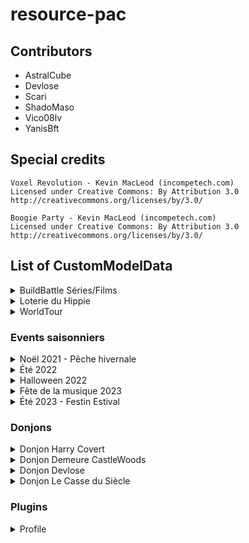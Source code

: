 # resource-pac

## Contributors

- AstralCube
- Devlose
- Scari
- ShadoMaso
- Vico08lv
- YanisBft

## Special credits

```
Voxel Revolution - Kevin MacLeod (incompetech.com)
Licensed under Creative Commons: By Attribution 3.0
http://creativecommons.org/licenses/by/3.0/
```

```
Boogie Party - Kevin MacLeod (incompetech.com)
Licensed under Creative Commons: By Attribution 3.0
http://creativecommons.org/licenses/by/3.0/
```

## List of CustomModelData

<details>
<summary>BuildBattle Séries/Films</summary>

| CustomModelData | Item                      | Model path                                                                |
|-----------------|---------------------------|---------------------------------------------------------------------------|
| 1               | heart_of_the_sea          | peaceandcube:buildbattle/series_films/clap                                |
| 1               | iron_axe                  | peaceandcube:buildbattle/series_films/cameraxe1                           |
| 2               | iron_axe                  | peaceandcube:buildbattle/series_films/cameraxe2                           |
| 3               | iron_axe                  | peaceandcube:buildbattle/series_films/cameraxe3                           |

</details>

<details>
<summary>Loterie du Hippie</summary>

| CustomModelData | Item                      | Model path                                                                |
|-----------------|---------------------------|---------------------------------------------------------------------------|
| 822             | diamond_sword             | peaceandcube:event/loterie_ete_2022/loterie_pagaie                        |
| 822             | netherite_sword           | peaceandcube:event/loterie_ete_2022/loterie_pagaie                        |
| 822             | flower_banner_pattern     | peaceandcube:event/loterie_ete_2022/pagaie_texture                        |
| 823             | diamond_hoe               | peaceandcube:event/loterie_ete_2023/rateau                                |
| 823             | netherite_hoe             | peaceandcube:event/loterie_ete_2023/rateau                                |
| 823             | flower_banner_pattern     | peaceandcube:event/loterie_ete_2023/rateau_texture                        |

</details>

<details>
<summary>WorldTour</summary>

| CustomModelData | Item                      | Model path                                                                |
|-----------------|---------------------------|---------------------------------------------------------------------------|
| 4315            | compass                   | peaceandcube:worldtour/wt15/compass_00                                    |
| 4315            | globe_banner_pattern      | peaceandcube:worldtour/wt15/drapeauwt15                                   |
| 4316            | globe_banner_pattern      | peaceandcube:worldtour/wt16/drapeauwt16                                   |

</details>

### Events saisonniers

<details>
<summary>Noël 2021 - Pêche hivernale</summary>

| CustomModelData | Item                      | Model path                                         |
|-----------------|---------------------------|----------------------------------------------------|
| 2021            | iron_pickaxe              | peaceandcube:adventcalendar/pioche_sucree          |
| 2101            | cod                       | peaceandcube:event/peche_hivernale/morue_glace     |
| 2102            | pufferfish                | peaceandcube:event/peche_hivernale/fugu_gele       |
| 2103            | tropical_fish             | peaceandcube:event/peche_hivernale/nemo_perdu      |
| 2104            | salmon                    | peaceandcube:event/peche_hivernale/saumon_frais    |
| 2105            | axolotl_bucket            | peaceandcube:event/peche_hivernale/compagnon_hiver |
| 21000           | fishing_rod               | peaceandcube:event/peche_hivernale/ph_canne_lvl1_1 |
| 21001           | fishing_rod               | peaceandcube:event/peche_hivernale/ph_canne_lvl2_1 |
| 21002           | fishing_rod               | peaceandcube:event/peche_hivernale/ph_canne_lvl3_1 |
| 21003           | fishing_rod               | peaceandcube:event/peche_hivernale/ph_canne_lvl4_1 |
| 21004           | fishing_rod               | peaceandcube:event/peche_hivernale/ph_canne_lvl5_1 |
| 21005           | fishing_rod               | peaceandcube:event/peche_hivernale/ph_canne_skin_1 |
| 21005           | flower_banner_pattern     | peaceandcube:event/peche_hivernale/ph_canne_skin   |

</details>

<details>
<summary>Été 2022</summary>

| CustomModelData | Item                      | Model path                                        |
|-----------------|---------------------------|---------------------------------------------------|
| 822             | diamond_axe               | peaceandcube:event/ete_2022_quete/hache_amethyst1 |
| 822             | netherite_axe             | peaceandcube:event/ete_2022_quete/hache_amethyst2 |

</details>

<details>
<summary>Halloween 2022</summary>

| CustomModelData | Item                      | Model path                                                      |
|-----------------|---------------------------|-----------------------------------------------------------------|
| 202210          | netherite_pickaxe         | peaceandcube:event/halloween2022/foreuse                        |
| 2022101         | flower_banner_pattern     | peaceandcube:event/halloween2022/pioche_chauve_souris_texture   |
| 2022101         | netherite_pickaxe         | peaceandcube:event/halloween2022/pioche_chauve_souris           |
| 2022102         | flower_banner_pattern     | peaceandcube:event/halloween2022/hachampignon_texture           |
| 2022102         | netherite_axe             | peaceandcube:event/halloween2022/hachampignon                   |
| 2022103         | flower_banner_pattern     | peaceandcube:event/halloween2022/epee_glace_texture             |
| 2022103         | netherite_sword           | peaceandcube:event/halloween2022/epee_glace                     |
| 2022104         | flower_banner_pattern     | peaceandcube:event/halloween2022/faux_texture                   |
| 2022104         | netherite_hoe             | peaceandcube:event/halloween2022/faux                           |
| 2022110         | flower_banner_pattern     | peaceandcube:event/halloween2022/adr/t1b1                       |
| 2022111         | flower_banner_pattern     | peaceandcube:event/halloween2022/adr/t1b2                       |
| 2022112         | flower_banner_pattern     | peaceandcube:event/halloween2022/adr/t1b3                       |
| 2022113         | flower_banner_pattern     | peaceandcube:event/halloween2022/adr/t1b4                       |
| 2022114         | flower_banner_pattern     | peaceandcube:event/halloween2022/adr/t1b5                       |
| 2022115         | flower_banner_pattern     | peaceandcube:event/halloween2022/adr/t1b6                       |
| 2022116         | flower_banner_pattern     | peaceandcube:event/halloween2022/adr/t1b7                       |
| 2022117         | flower_banner_pattern     | peaceandcube:event/halloween2022/adr/t1b8                       |
| 2022118         | flower_banner_pattern     | peaceandcube:event/halloween2022/adr/t2b1_1                     |
| 2022119         | flower_banner_pattern     | peaceandcube:event/halloween2022/adr/t2b1_2                     |
| 2022120         | flower_banner_pattern     | peaceandcube:event/halloween2022/adr/t2b1                       |
| 2022121         | flower_banner_pattern     | peaceandcube:event/halloween2022/adr/t2b2_1                     |
| 2022122         | flower_banner_pattern     | peaceandcube:event/halloween2022/adr/t2b2_2                     |
| 2022123         | flower_banner_pattern     | peaceandcube:event/halloween2022/adr/t2b2                       |
| 2022124         | flower_banner_pattern     | peaceandcube:event/halloween2022/adr/t2b3_1                     |
| 2022125         | flower_banner_pattern     | peaceandcube:event/halloween2022/adr/t2b3_2                     |
| 2022126         | flower_banner_pattern     | peaceandcube:event/halloween2022/adr/t2b3                       |
| 2022127         | flower_banner_pattern     | peaceandcube:event/halloween2022/adr/t2b4_1                     |
| 2022128         | flower_banner_pattern     | peaceandcube:event/halloween2022/adr/t2b4_2                     |
| 2022129         | flower_banner_pattern     | peaceandcube:event/halloween2022/adr/t2b4                       |
| 2022130         | flower_banner_pattern     | peaceandcube:event/halloween2022/adr/t3b1_1                     |
| 2022131         | flower_banner_pattern     | peaceandcube:event/halloween2022/adr/t3b1_2                     |
| 2022132         | flower_banner_pattern     | peaceandcube:event/halloween2022/adr/t3b1                       |
| 2022133         | flower_banner_pattern     | peaceandcube:event/halloween2022/adr/t3b2_1                     |
| 2022134         | flower_banner_pattern     | peaceandcube:event/halloween2022/adr/t3b2_2                     |
| 2022135         | flower_banner_pattern     | peaceandcube:event/halloween2022/adr/t3b2                       |
| 2022136         | flower_banner_pattern     | peaceandcube:event/halloween2022/adr/t4b1_1                     |
| 2022137         | flower_banner_pattern     | peaceandcube:event/halloween2022/adr/t4b1_2                     |
| 2022138         | flower_banner_pattern     | peaceandcube:event/halloween2022/adr/t4b1                       |

</details>

<details>
<summary>Fête de la musique 2023</summary>

| CustomModelData | Item                      | Model path                                      |
|-----------------|---------------------------|-------------------------------------------------|
| 623             | bow                       | peaceandcube:event/musique2023/violon           |
| 623             | knowledge_book            | peaceandcube:event/musique2023/radio_vert_pause |
| 624             | knowledge_book            | peaceandcube:event/musique2023/radio_vert_play  |
| 625             | knowledge_book            | peaceandcube:event/musique2023/radio_rose_pause |
| 626             | knowledge_book            | peaceandcube:event/musique2023/radio_rose_play  |

</details>

<details>
<summary>Été 2023 - Festin Estival</summary>

| CustomModelData | Item            | Model path                                              |
|-----------------|-----------------|---------------------------------------------------------|
| 7230            | pumpkin_seeds   | peaceandcube:event/festin_estival/riz                   |
| 7230            | sugar           | peaceandcube:event/festin_estival/sel                   |
| 7231            | sugar           | peaceandcube:event/festin_estival/farine                |
| 7230            | tropical_fish   | peaceandcube:event/festin_estival/moule                 |
| 7230            | wheat           | peaceandcube:event/festin_estival/houblon               |
| 7231            | wheat           | peaceandcube:event/festin_estival/mais                  |
| 7230            | salmon          | peaceandcube:event/festin_estival/thon                  |
| 7230            | potion          | peaceandcube:event/festin_estival/huile_tournesol       |
| 7231            | potion          | peaceandcube:event/festin_estival/jus_pomme             |
| 7232            | potion          | peaceandcube:event/festin_estival/sirop_coquelicot      |
| 7233            | potion          | peaceandcube:event/festin_estival/chocolat_chaud        |
| 7234            | potion          | peaceandcube:event/festin_estival/biere                 |
| 7235            | potion          | peaceandcube:event/festin_estival/lait                  |
| 7236            | potion          | peaceandcube:event/festin_estival/jus_raisin            |
| 7237            | potion          | peaceandcube:event/festin_estival/vin_rouge             |
| 7238            | potion          | peaceandcube:event/festin_estival/rhum                  |
| 7239            | potion          | peaceandcube:event/festin_estival/cidre                 |
| 7240            | potion          | peaceandcube:event/festin_estival/get_27                |
| 7230            | carrot          | peaceandcube:event/festin_estival/carottes_rapees       |
| 7230            | cooked_salmon   | peaceandcube:event/festin_estival/sushi_saumon          |
| 7231            | cooked_salmon   | peaceandcube:event/festin_estival/sushi_thon            |
| 7232            | cooked_salmon   | peaceandcube:event/festin_estival/moules_frites         |
| 7233            | cooked_salmon   | peaceandcube:event/festin_estival/maki_saumon           |
| 7234            | cooked_salmon   | peaceandcube:event/festin_estival/maki_thon             |
| 7230            | baked_potato    | peaceandcube:event/festin_estival/frites                |
| 7231            | baked_potato    | peaceandcube:event/festin_estival/fromage               |
| 7232            | baked_potato    | peaceandcube:event/festin_estival/beignet_oignon        |
| 7230            | pumpkin_pie     | peaceandcube:event/festin_estival/tarte_pommes          |
| 7231            | pumpkin_pie     | peaceandcube:event/festin_estival/gateau_chocolat       |
| 7232            | pumpkin_pie     | peaceandcube:event/festin_estival/omelette              |
| 7230            | potato          | peaceandcube:event/festin_estival/popcorn_sucre         |
| 7231            | potato          | peaceandcube:event/festin_estival/popcorn_sale          |
| 7230            | cookie          | peaceandcube:event/festin_estival/chocolat_noir         |
| 7231            | cookie          | peaceandcube:event/festin_estival/chocolat_lait         |
| 7232            | cookie          | peaceandcube:event/festin_estival/chocolat_blanc        |
| 7233            | cookie          | peaceandcube:event/festin_estival/biscuit_chinois       |
| 7230            | apple           | peaceandcube:event/festin_estival/salade_verte          |
| 7231            | apple           | peaceandcube:event/festin_estival/tomate                |
| 7232            | apple           | peaceandcube:event/festin_estival/avocat                |
| 7233            | apple           | peaceandcube:event/festin_estival/poire                 |
| 7230            | sweet_berries   | peaceandcube:event/festin_estival/raisin                |
| 7231            | sweet_berries   | peaceandcube:event/festin_estival/fraise                |
| 7230            | beetroot        | peaceandcube:event/festin_estival/oignon                |
| 7230            | kelp            | peaceandcube:event/festin_estival/menthe                |
| 7230            | gold_ingot      | peaceandcube:event/festin_estival/beurre                |
| 7230            | porkchop        | peaceandcube:event/festin_estival/jambon                |
| 7231            | porkchop        | peaceandcube:event/festin_estival/saucisse              |
| 7230            | cooked_porkchop | peaceandcube:event/festin_estival/jambon_beurre         |
| 7230            | cooked_beef     | peaceandcube:event/festin_estival/tomate_farcie         |
| 7231            | cooked_beef     | peaceandcube:event/festin_estival/hamburger             |
| 7232            | cooked_beef     | peaceandcube:event/festin_estival/pizza                 |
| 7233            | cooked_beef     | peaceandcube:event/festin_estival/kebab                 |
| 7230            | cooked_chicken  | peaceandcube:event/festin_estival/hot_dog               |
| 7230            | rabbit_stew     | peaceandcube:event/festin_estival/salade_estivale       |
| 7231            | rabbit_stew     | peaceandcube:event/festin_estival/salade_fruits         |
| 7232            | rabbit_stew     | peaceandcube:event/festin_estival/ratatouille           |
| 7230            | bread           | peaceandcube:event/festin_estival/pain_raisins          |
| 7231            | bread           | peaceandcube:event/festin_estival/pain_chocolat         |
| 7230            | golden_apple    | peaceandcube:event/festin_estival/glace_chocolat        |
| 7231            | golden_apple    | peaceandcube:event/festin_estival/glace_pomme           |
| 7232            | golden_apple    | peaceandcube:event/festin_estival/glace_poire           |
| 7233            | golden_apple    | peaceandcube:event/festin_estival/glace_fraise          |
| 7234            | golden_apple    | peaceandcube:event/festin_estival/glace_rhum_raisins    |
| 7235            | golden_apple    | peaceandcube:event/festin_estival/glace_vanille         |
| 7236            | golden_apple    | peaceandcube:event/festin_estival/glace_menthe_chocolat |
| 7230            | mushroom_stew   | peaceandcube:event/festin_estival/mousse_chocolat       |
| 7230            | glow_berries    | peaceandcube:event/festin_estival/bonbon_miel           |
| 7231            | glow_berries    | peaceandcube:event/festin_estival/bonbon_pomme          |
| 7232            | glow_berries    | peaceandcube:event/festin_estival/bonbon_fraise         |
| 7230            | stick           | peaceandcube:event/festin_estival/vanille               |
| 7230            | iron_sword      | peaceandcube:event/festin_estival/couteau               |
| 7230            | written_book    | peaceandcube:event/festin_estival/guide_recettes        |

</details>

### Donjons

<details>
<summary>Donjon Harry Covert</summary>

| CustomModelData | Item                      | Model path                                       |
|-----------------|---------------------------|--------------------------------------------------|
| 201             | firework_rocket           | peaceandcube:donjon/harry_covert/sort1           |
| 202             | firework_rocket           | peaceandcube:donjon/harry_covert/sort2           |
| 203             | firework_rocket           | peaceandcube:donjon/harry_covert/sort3           |
| 204             | crossbow                  | peaceandcube:donjon/harry_covert/baguette1       |
| 205             | crossbow                  | peaceandcube:donjon/harry_covert/baguette2       |
| 206             | crossbow                  | peaceandcube:donjon/harry_covert/baguette3       |
| 207             | crossbow                  | peaceandcube:donjon/harry_covert/baguette4       |
| 208             | crossbow                  | peaceandcube:donjon/harry_covert/baguette5       |
| 209             | crossbow                  | peaceandcube:donjon/harry_covert/baguette6       |
| 210             | crossbow                  | peaceandcube:donjon/harry_covert/baguette7       |
| 211             | crossbow                  | peaceandcube:donjon/harry_covert/baguette8       |
| 212             | tipped_arrow              | peaceandcube:donjon/harry_covert/sort_parchemin  |
| 213             | tipped_arrow              | peaceandcube:donjon/harry_covert/sort_parchemin  |
| 214             | tipped_arrow              | peaceandcube:donjon/harry_covert/sort_parchemin  |
| 215             | tipped_arrow              | peaceandcube:donjon/harry_covert/sort_parchemin  |
| 216             | tipped_arrow              | peaceandcube:donjon/harry_covert/sort_parchemin  |
| 217             | tipped_arrow              | peaceandcube:donjon/harry_covert/sort_parchemin  |
| 218             | tipped_arrow              | peaceandcube:donjon/harry_covert/sort_parchemin  |
| 219             | tipped_arrow              | peaceandcube:donjon/harry_covert/sort_parchemin  |
| 220             | gold_nugget               | peaceandcube:donjon/harry_covert/coins           |
| 221             | netherite_hoe             | peaceandcube:donjon/harry_covert/canne_kir       |
| 222             | wooden_axe                | peaceandcube:donjon/harry_covert/hache_troll     |
| 223             | iron_sword                | peaceandcube:donjon/harry_covert/croc_tofu       |
| 224             | rabbit_foot               | peaceandcube:donjon/harry_covert/patte_tofu      |
| 225             | iron_sword                | peaceandcube:donjon/harry_covert/epee_magique    |
| 226             | golden_sword              | peaceandcube:donjon/harry_covert/couteau_aiguise |
| 227             | stone_axe                 | peaceandcube:donjon/harry_covert/hachoir         |

</details>

<details>
<summary>Donjon Demeure CastleWoods</summary>

| CustomModelData | Item            | Model path                                                |
|-----------------|-----------------|-----------------------------------------------------------|
| 401             | crossbow        | peaceandcube:donjon/demeure_castlewoods/arquebuse         |
| 401             | crossbow        | peaceandcube:donjon/demeure_castlewoods/arquebuse1        |
| 401             | crossbow        | peaceandcube:donjon/demeure_castlewoods/arquebuse2        |
| 401             | netherite_sword | peaceandcube:donjon/demeure_castlewoods/couteau_sacrifice |
| 402             | netherite_sword | peaceandcube:donjon/demeure_castlewoods/claymore          |
| 401             | iron_axe        | peaceandcube:donjon/demeure_castlewoods/hachoir           |


</details>

<details>
<summary>Donjon Devlose</summary>

| CustomModelData | Item                      | Model path                                                      |
|-----------------|---------------------------|-----------------------------------------------------------------|
| 501             | bow                       | peaceandcube:donjon/donjon_devlose/bow/bow_base                 |
| 501             | clock                     | peaceandcube:donjon/donjon_devlose/clock/clock_model            |
| 501             | netherite_axe             | peaceandcube:donjon/donjon_devlose/axe/axe_base                 |
| 501             | netherite_hoe             | peaceandcube:donjon/donjon_devlose/hoe/hoe_base                 |
| 501             | netherite_pickaxe         | peaceandcube:donjon/donjon_devlose/pickaxe/pickaxe_base         |
| 501             | netherite_shovel          | peaceandcube:donjon/donjon_devlose/shovel/shovel_base           |
| 501             | netherite_sword           | peaceandcube:donjon/donjon_devlose/sword/sword_base             |
| 501             | totem_of_undying          | peaceandcube:donjon/donjon_devlose/statue/devlose               |
| 502             | bow                       | peaceandcube:donjon/donjon_devlose/bow/bow_orange               |
| 502             | clock                     | peaceandcube:donjon/donjon_devlose/clock/clock_model_orange     |
| 502             | iron_nugget               | peaceandcube:donjon/donjon_devlose/jetons/jeton_orange          |
| 502             | netherite_axe             | peaceandcube:donjon/donjon_devlose/axe/axe_orange               |
| 502             | netherite_hoe             | peaceandcube:donjon/donjon_devlose/hoe/hoe_orange               |
| 502             | netherite_pickaxe         | peaceandcube:donjon/donjon_devlose/pickaxe/pickaxe_orange       |
| 502             | netherite_shovel          | peaceandcube:donjon/donjon_devlose/shovel/shovel_orange         |
| 502             | netherite_sword           | peaceandcube:donjon/donjon_devlose/sword/sword_orange           |
| 502             | paper                     | peaceandcube:donjon/donjon_devlose/cartes/carte_orange          |
| 502             | totem_of_undying          | peaceandcube:donjon/donjon_devlose/statue/scari                 |
| 503             | bow                       | peaceandcube:donjon/donjon_devlose/bow/bow_magenta              |
| 503             | clock                     | peaceandcube:donjon/donjon_devlose/clock/clock_model_magenta    |
| 503             | iron_nugget               | peaceandcube:donjon/donjon_devlose/jetons/jeton_magenta         |
| 503             | netherite_axe             | peaceandcube:donjon/donjon_devlose/axe/axe_magenta              |
| 503             | netherite_hoe             | peaceandcube:donjon/donjon_devlose/hoe/hoe_magenta              |
| 503             | netherite_pickaxe         | peaceandcube:donjon/donjon_devlose/pickaxe/pickaxe_magenta      |
| 503             | netherite_shovel          | peaceandcube:donjon/donjon_devlose/shovel/shovel_magenta        |
| 503             | netherite_sword           | peaceandcube:donjon/donjon_devlose/sword/sword_magenta          |
| 503             | paper                     | peaceandcube:donjon/donjon_devlose/cartes/carte_magenta         |
| 503             | totem_of_undying          | peaceandcube:donjon/donjon_devlose/statue/vico                  |
| 504             | bow                       | peaceandcube:donjon/donjon_devlose/bow/bow_light_blue           |
| 504             | clock                     | peaceandcube:donjon/donjon_devlose/clock/clock_model_light_blue |
| 504             | iron_nugget               | peaceandcube:donjon/donjon_devlose/jetons/jeton_light_blue      |
| 504             | netherite_axe             | peaceandcube:donjon/donjon_devlose/axe/axe_light_blue           |
| 504             | netherite_hoe             | peaceandcube:donjon/donjon_devlose/hoe/hoe_light_blue           |
| 504             | netherite_pickaxe         | peaceandcube:donjon/donjon_devlose/pickaxe/pickaxe_light_blue   |
| 504             | netherite_shovel          | peaceandcube:donjon/donjon_devlose/shovel/shovel_light_blue     |
| 504             | netherite_sword           | peaceandcube:donjon/donjon_devlose/sword/sword_light_blue       |
| 504             | paper                     | peaceandcube:donjon/donjon_devlose/cartes/carte_light_blue      |
| 504             | totem_of_undying          | peaceandcube:donjon/donjon_devlose/vendeurs/vendeur_orange      |
| 505             | bow                       | peaceandcube:donjon/donjon_devlose/bow/bow_lime                 |
| 505             | clock                     | peaceandcube:donjon/donjon_devlose/clock/clock_model_lime       |
| 505             | iron_nugget               | peaceandcube:donjon/donjon_devlose/jetons/jeton_lime            |
| 505             | netherite_axe             | peaceandcube:donjon/donjon_devlose/axe/axe_lime                 |
| 505             | netherite_hoe             | peaceandcube:donjon/donjon_devlose/hoe/hoe_lime                 |
| 505             | netherite_pickaxe         | peaceandcube:donjon/donjon_devlose/pickaxe/pickaxe_lime         |
| 505             | netherite_shovel          | peaceandcube:donjon/donjon_devlose/shovel/shovel_lime           |
| 505             | netherite_sword           | peaceandcube:donjon/donjon_devlose/sword/sword_lime             |
| 505             | paper                     | peaceandcube:donjon/donjon_devlose/cartes/carte_lime            |
| 505             | totem_of_undying          | peaceandcube:donjon/donjon_devlose/vendeurs/vendeur_magenta     |
| 506             | bow                       | peaceandcube:donjon/donjon_devlose/bow/bow_pink                 |
| 506             | clock                     | peaceandcube:donjon/donjon_devlose/clock/clock_model_pink       |
| 506             | iron_nugget               | peaceandcube:donjon/donjon_devlose/jetons/jeton_pink            |
| 506             | netherite_axe             | peaceandcube:donjon/donjon_devlose/axe/axe_pink                 |
| 506             | netherite_hoe             | peaceandcube:donjon/donjon_devlose/hoe/hoe_pink                 |
| 506             | netherite_pickaxe         | peaceandcube:donjon/donjon_devlose/pickaxe/pickaxe_pink         |
| 506             | netherite_shovel          | peaceandcube:donjon/donjon_devlose/shovel/shovel_pink           |
| 506             | netherite_sword           | peaceandcube:donjon/donjon_devlose/sword/sword_pink             |
| 506             | paper                     | peaceandcube:donjon/donjon_devlose/cartes/carte_pink            |
| 506             | totem_of_undying          | peaceandcube:donjon/donjon_devlose/vendeurs/vendeur_light_blue  |
| 507             | bow                       | peaceandcube:donjon/donjon_devlose/bow/bow_red                  |
| 507             | clock                     | peaceandcube:donjon/donjon_devlose/clock/clock_model_red        |
| 507             | iron_nugget               | peaceandcube:donjon/donjon_devlose/jetons/jeton_red             |
| 507             | netherite_axe             | peaceandcube:donjon/donjon_devlose/axe/axe_red                  |
| 507             | netherite_hoe             | peaceandcube:donjon/donjon_devlose/hoe/hoe_red                  |
| 507             | netherite_pickaxe         | peaceandcube:donjon/donjon_devlose/pickaxe/pickaxe_red          |
| 507             | netherite_shovel          | peaceandcube:donjon/donjon_devlose/shovel/shovel_red            |
| 507             | netherite_sword           | peaceandcube:donjon/donjon_devlose/sword/sword_red              |
| 507             | paper                     | peaceandcube:donjon/donjon_devlose/cartes/carte_red             |
| 507             | totem_of_undying          | peaceandcube:donjon/donjon_devlose/vendeurs/vendeur_lime        |
| 508             | bow                       | peaceandcube:donjon/donjon_devlose/bow/bow_yellow               |
| 508             | clock                     | peaceandcube:donjon/donjon_devlose/clock/clock_model_yellow     |
| 508             | iron_nugget               | peaceandcube:donjon/donjon_devlose/jetons/jeton_yellow          |
| 508             | netherite_axe             | peaceandcube:donjon/donjon_devlose/axe/axe_yellow               |
| 508             | netherite_hoe             | peaceandcube:donjon/donjon_devlose/hoe/hoe_yellow               |
| 508             | netherite_pickaxe         | peaceandcube:donjon/donjon_devlose/pickaxe/pickaxe_yellow       |
| 508             | netherite_shovel          | peaceandcube:donjon/donjon_devlose/shovel/shovel_yellow         |
| 508             | netherite_sword           | peaceandcube:donjon/donjon_devlose/sword/sword_yellow           |
| 508             | paper                     | peaceandcube:donjon/donjon_devlose/cartes/carte_yellow          |
| 508             | totem_of_undying          | peaceandcube:donjon/donjon_devlose/vendeurs/vendeur_pink        |
| 509             | bow                       | peaceandcube:donjon/donjon_devlose/bow/bow_purple               |
| 509             | clock                     | peaceandcube:donjon/donjon_devlose/clock/clock_model_purple     |
| 509             | iron_nugget               | peaceandcube:donjon/donjon_devlose/jetons/jeton_purple          |
| 509             | netherite_axe             | peaceandcube:donjon/donjon_devlose/axe/axe_purple               |
| 509             | netherite_hoe             | peaceandcube:donjon/donjon_devlose/hoe/hoe_purple               |
| 509             | netherite_pickaxe         | peaceandcube:donjon/donjon_devlose/pickaxe/pickaxe_purple       |
| 509             | netherite_shovel          | peaceandcube:donjon/donjon_devlose/shovel/shovel_purple         |
| 509             | netherite_sword           | peaceandcube:donjon/donjon_devlose/sword/sword_purple           |
| 509             | paper                     | peaceandcube:donjon/donjon_devlose/cartes/carte_purple          |
| 509             | totem_of_undying          | peaceandcube:donjon/donjon_devlose/vendeurs/vendeur_red         |
| 510             | bow                       | peaceandcube:donjon/donjon_devlose/bow/bow_rainbow              |
| 510             | clock                     | peaceandcube:donjon/donjon_devlose/clock/clock_model_rainbow    |
| 510             | netherite_axe             | peaceandcube:donjon/donjon_devlose/axe/axe_rainbow              |
| 510             | netherite_hoe             | peaceandcube:donjon/donjon_devlose/hoe/hoe_rainbow              |
| 510             | netherite_pickaxe         | peaceandcube:donjon/donjon_devlose/pickaxe/pickaxe_rainbow      |
| 510             | netherite_shovel          | peaceandcube:donjon/donjon_devlose/shovel/shovel_rainbow        |
| 510             | netherite_sword           | peaceandcube:donjon/donjon_devlose/sword/sword_rainbow          |
| 510             | paper                     | peaceandcube:donjon/donjon_devlose/boost/armor                  |
| 510             | totem_of_undying          | peaceandcube:donjon/donjon_devlose/vendeurs/vendeur_yellow      |
| 511             | paper                     | peaceandcube:donjon/donjon_devlose/boost/attackkb               |
| 511             | totem_of_undying          | peaceandcube:donjon/donjon_devlose/vendeurs/vendeur_purple      |
| 512             | paper                     | peaceandcube:donjon/donjon_devlose/boost/attackspeed            |
| 513             | paper                     | peaceandcube:donjon/donjon_devlose/boost/damage                 |
| 514             | paper                     | peaceandcube:donjon/donjon_devlose/boost/health                 |
| 515             | paper                     | peaceandcube:donjon/donjon_devlose/boost/kresistance            |
| 516             | paper                     | peaceandcube:donjon/donjon_devlose/boost/luck                   |
| 517             | paper                     | peaceandcube:donjon/donjon_devlose/boost/speed                  |
| 518             | paper                     | peaceandcube:donjon/donjon_devlose/chroma/chroma_orange         |
| 519             | paper                     | peaceandcube:donjon/donjon_devlose/chroma/chroma_magenta        |
| 520             | paper                     | peaceandcube:donjon/donjon_devlose/chroma/chroma_light_blue     |
| 521             | paper                     | peaceandcube:donjon/donjon_devlose/chroma/chroma_lime           |
| 522             | paper                     | peaceandcube:donjon/donjon_devlose/chroma/chroma_pink           |
| 523             | paper                     | peaceandcube:donjon/donjon_devlose/chroma/chroma_red            |
| 524             | paper                     | peaceandcube:donjon/donjon_devlose/chroma/chroma_yellow         |
| 525             | paper                     | peaceandcube:donjon/donjon_devlose/chroma/chroma_purple         |
| 526             | paper                     | peaceandcube:donjon/donjon_devlose/chroma/chroma_rainbow        |

</details>

<details>
<summary>Donjon Le Casse du Siècle</summary>

| CustomModelData | Item              | Model path                                   |
|-----------------|-------------------|----------------------------------------------|
| 601             | birch_fence_gate  | peaceandcube:donjon/le_casse/lunettes        |
| 601             | crossbow          | peaceandcube:donjon/le_casse/scifi_gun       |
| 601             | diamond           | peaceandcube:donjon/le_casse/saphir          |
| 602             | diamond           | peaceandcube:donjon/le_casse/jade            |
| 603             | diamond           | peaceandcube:donjon/le_casse/kunzite         |
| 604             | diamond           | peaceandcube:donjon/le_casse/ruby            |
| 605             | diamond           | peaceandcube:donjon/le_casse/citrine         |
| 601             | diamond_axe       | peaceandcube:donjon/le_casse/axe_c           |
| 602             | diamond_axe       | peaceandcube:donjon/le_casse/axe_s           |
| 603             | diamond_axe       | peaceandcube:donjon/le_casse/axe_r           |
| 604             | diamond_axe       | peaceandcube:donjon/le_casse/axe_k           |
| 605             | diamond_axe       | peaceandcube:donjon/le_casse/axe_j           |
| 601             | diamond_hoe       | peaceandcube:donjon/le_casse/hoe_c           |
| 602             | diamond_hoe       | peaceandcube:donjon/le_casse/hoe_s           |
| 603             | diamond_hoe       | peaceandcube:donjon/le_casse/hoe_r           |
| 604             | diamond_hoe       | peaceandcube:donjon/le_casse/hoe_k           |
| 605             | diamond_hoe       | peaceandcube:donjon/le_casse/hoe_j           |
| 601             | diamond_pickaxe   | peaceandcube:donjon/le_casse/pickaxe_c       |
| 602             | diamond_pickaxe   | peaceandcube:donjon/le_casse/pickaxe_s       |
| 603             | diamond_pickaxe   | peaceandcube:donjon/le_casse/pickaxe_r       |
| 604             | diamond_pickaxe   | peaceandcube:donjon/le_casse/pickaxe_k       |
| 605             | diamond_pickaxe   | peaceandcube:donjon/le_casse/pickaxe_j       |
| 601             | diamond_shovel    | peaceandcube:donjon/le_casse/shovel_c        |
| 602             | diamond_shovel    | peaceandcube:donjon/le_casse/shovel_s        |
| 603             | diamond_shovel    | peaceandcube:donjon/le_casse/shovel_r        |
| 604             | diamond_shovel    | peaceandcube:donjon/le_casse/shovel_k        |
| 605             | diamond_shovel    | peaceandcube:donjon/le_casse/shovel_j        |
| 601             | diamond_sword     | peaceandcube:donjon/le_casse/sword_c         |
| 602             | diamond_sword     | peaceandcube:donjon/le_casse/sword_s         |
| 603             | diamond_sword     | peaceandcube:donjon/le_casse/sword_r         |
| 604             | diamond_sword     | peaceandcube:donjon/le_casse/sword_k         |
| 605             | diamond_sword     | peaceandcube:donjon/le_casse/sword_j         |
| 601             | fishing_rod       | peaceandcube:donjon/le_casse/grappin1        |
| 601             | fishing_rod       | peaceandcube:donjon/le_casse/grappin2        |
| 601             | iron_sword        | peaceandcube:donjon/le_casse/medieval_sword  |
| 601             | netherite_axe     | peaceandcube:donjon/le_casse/hammer          |
| 601             | netherite_pickaxe | peaceandcube:donjon/le_casse/wrench          |
| 601             | red_shulker_box   | peaceandcube:donjon/le_casse/toolbox         |
| 601             | shears            | peaceandcube:donjon/le_casse/butterfly_knife |
| 601             | totem_of_undying  | peaceandcube:donjon/le_casse/garde1          |
| 602             | totem_of_undying  | peaceandcube:donjon/le_casse/garde2          |
| 603             | totem_of_undying  | peaceandcube:donjon/le_casse/garde3          |
| 604             | totem_of_undying  | peaceandcube:donjon/le_casse/garde4          |
| 605             | totem_of_undying  | peaceandcube:donjon/le_casse/garde5          |
| 606             | totem_of_undying  | peaceandcube:donjon/le_casse/grimpeur        |
| 607             | totem_of_undying  | peaceandcube:donjon/le_casse/secretaire      |
| 601             | wooden_sword      | peaceandcube:donjon/le_casse/tonfa           |

</details>

### Plugins

<details>
<summary>Profile</summary>

| CustomModelData | Item                      | Model path                                                                |
|-----------------|---------------------------|---------------------------------------------------------------------------|
| 3001            | lime_stained_glass_pane   | peaceandcube:profile/main/deco3                                           |
| 3001            | orange_stained_glass_pane | peaceandcube:profile/main/deco2                                           |
| 3001            | red_stained_glass_pane    | peaceandcube:profile/main/deco1                                           |
| 3002            | arrow                     | peaceandcube:profile/previous                                             |
| 3002            | barrier                   | peaceandcube:profile/exit                                                 |
| 3003            | arrow                     | peaceandcube:profile/next                                                 |
| 3004            | chain                     | peaceandcube:profile/main/links                                           |
| 3004            | golden_shovel             | peaceandcube:profile/main/claims                                          |
| 3004            | knowledge_book            | peaceandcube:profile/main/rules                                           |
| 3004            | map                       | peaceandcube:profile/main/dynmap                                          |
| 3004            | name_tag                  | peaceandcube:profile/main/head_tickets                                    |
| 3004            | player_head               | peaceandcube:profile/main/profile                                         |
| 3004            | red_bed                   | peaceandcube:profile/main/homes                                           |
| 3004            | sunflower                 | peaceandcube:profile/main/coins                                           |
| 3004            | writable_book             | peaceandcube:profile/main/mails                                           |
| 3010            | black_bed                 | peaceandcube:profile/homes/beds/black                                     |
| 3010            | blue_bed                  | peaceandcube:profile/homes/beds/blue                                      |
| 3010            | brown_bed                 | peaceandcube:profile/homes/beds/brown                                     |
| 3010            | cyan_bed                  | peaceandcube:profile/homes/beds/cyan                                      |
| 3010            | gray_bed                  | peaceandcube:profile/homes/beds/gray                                      |
| 3010            | green_bed                 | peaceandcube:profile/homes/beds/green                                     |
| 3010            | light_blue_bed            | peaceandcube:profile/homes/beds/light_blue                                |
| 3010            | light_gray_bed            | peaceandcube:profile/homes/beds/light_gray                                |
| 3010            | lime_bed                  | peaceandcube:profile/homes/beds/lime                                      |
| 3010            | magenta_bed               | peaceandcube:profile/homes/beds/magenta                                   |
| 3010            | orange_bed                | peaceandcube:profile/homes/beds/orange                                    |
| 3010            | pink_bed                  | peaceandcube:profile/homes/beds/pink                                      |
| 3010            | purple_bed                | peaceandcube:profile/homes/beds/purple                                    |
| 3010            | red_bed                   | peaceandcube:profile/homes/beds/red                                       |
| 3010            | white_bed                 | peaceandcube:profile/homes/beds/white                                     |
| 3010            | yellow_bed                | peaceandcube:profile/homes/beds/yellow                                    |
| 3011            | paper                     | peaceandcube:profile/homes/notes                                          |
| 3012            | black_dye                 | peaceandcube:profile/homes/colors/black                                   |
| 3012            | blue_dye                  | peaceandcube:profile/homes/colors/blue                                    |
| 3012            | brown_dye                 | peaceandcube:profile/homes/colors/brown                                   |
| 3012            | cyan_dye                  | peaceandcube:profile/homes/colors/cyan                                    |
| 3012            | gray_dye                  | peaceandcube:profile/homes/colors/gray                                    |
| 3012            | green_dye                 | peaceandcube:profile/homes/colors/green                                   |
| 3012            | light_blue_dye            | peaceandcube:profile/homes/colors/light_blue                              |
| 3012            | light_gray_dye            | peaceandcube:profile/homes/colors/light_gray                              |
| 3012            | lime_dye                  | peaceandcube:profile/homes/colors/lime                                    |
| 3012            | magenta_dye               | peaceandcube:profile/homes/colors/magenta                                 |
| 3012            | orange_dye                | peaceandcube:profile/homes/colors/orange                                  |
| 3012            | pink_dye                  | peaceandcube:profile/homes/colors/pink                                    |
| 3012            | purple_dye                | peaceandcube:profile/homes/colors/purple                                  |
| 3012            | red_dye                   | peaceandcube:profile/homes/colors/red                                     |
| 3012            | yellow_dye                | peaceandcube:profile/homes/colors/yellow                                  |
| 3012            | white_dye                 | peaceandcube:profile/homes/colors/white                                   |
| 3020            | golden_shovel             | peaceandcube:profile/claims/claim_world                                   |
| 3021            | golden_shovel             | peaceandcube:profile/claims/claim_nether                                  |
| 3022            | knowledge_book            | peaceandcube:profile/claims/permissions                                   |
| 3023            | paper                     | peaceandcube:profile/claims/name                                          |
| 3050            | clock                     | peaceandcube:profile/settings/ptime                                       |
| 3050            | sunflower                 | peaceandcube:profile/settings/pweather                                    |

</details>
